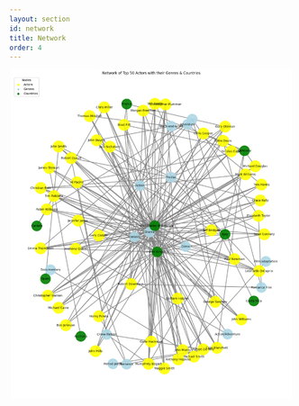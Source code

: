```yaml
---
layout: section
id: network
title: Network
order: 4
---
```


<img src="assets/img/network.png" alt="Network Analysis" width="500" style="display: block; margin: 0 auto;">

